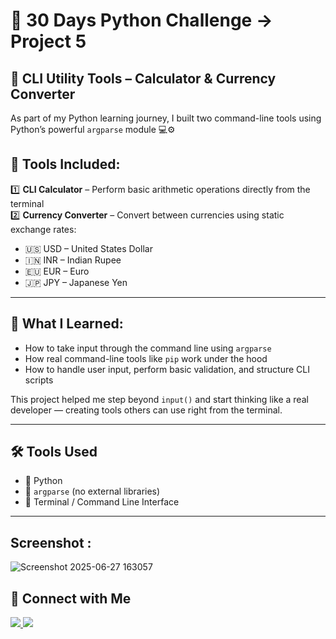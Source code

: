 # 🐍 30 Days Python Challenge → Project 5  
## 🚀 CLI Utility Tools – Calculator & Currency Converter

As part of my Python learning journey, I built two command-line tools using Python’s powerful `argparse` module 💻⚙️

## 📌 Tools Included:

1️⃣ **CLI Calculator** – Perform basic arithmetic operations directly from the terminal  
2️⃣ **Currency Converter** – Convert between currencies using static exchange rates:
- 🇺🇸 USD – United States Dollar  
- 🇮🇳 INR – Indian Rupee  
- 🇪🇺 EUR – Euro  
- 🇯🇵 JPY – Japanese Yen

---

## 🔧 What I Learned:
- How to take input through the command line using `argparse`
- How real command-line tools like `pip` work under the hood
- How to handle user input, perform basic validation, and structure CLI scripts

This project helped me step beyond `input()` and start thinking like a real developer — creating tools others can use right from the terminal.

---

## 🛠️ Tools Used

- 🔷 Python  
- 🔷 `argparse` (no external libraries)  
- 🔷 Terminal / Command Line Interface

---

## Screenshot : 
![Screenshot 2025-06-27 163057](https://github.com/user-attachments/assets/d0f3e799-3f82-4565-822d-3102670a5ef4)

## 💼 Connect with Me

<a href="https://www.linkedin.com/in/manthanterse/">
  <img src="https://img.shields.io/badge/LinkedIn-blue?style=for-the-badge&logo=linkedin" />
</a>
<a href="mailto:tersemanthan2006@gmail.com">
  <img src="https://img.shields.io/badge/Gmail-red?style=for-the-badge&logo=gmail&logoColor=white" />
</a>



